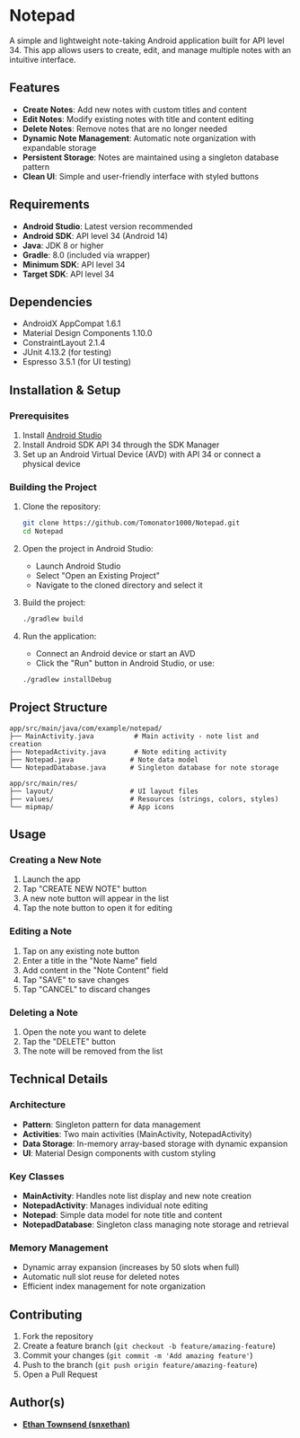 # Notepad

A simple and lightweight note-taking Android application built for API level 34. This app allows users to create, edit, and manage multiple notes with an intuitive interface.

## Features

- **Create Notes**: Add new notes with custom titles and content
- **Edit Notes**: Modify existing notes with title and content editing
- **Delete Notes**: Remove notes that are no longer needed
- **Dynamic Note Management**: Automatic note organization with expandable storage
- **Persistent Storage**: Notes are maintained using a singleton database pattern
- **Clean UI**: Simple and user-friendly interface with styled buttons

## Requirements

- **Android Studio**: Latest version recommended
- **Android SDK**: API level 34 (Android 14)
- **Java**: JDK 8 or higher
- **Gradle**: 8.0 (included via wrapper)
- **Minimum SDK**: API level 34
- **Target SDK**: API level 34

## Dependencies

- AndroidX AppCompat 1.6.1
- Material Design Components 1.10.0
- ConstraintLayout 2.1.4
- JUnit 4.13.2 (for testing)
- Espresso 3.5.1 (for UI testing)

## Installation & Setup

### Prerequisites
1. Install [Android Studio](https://developer.android.com/studio)
2. Install Android SDK API 34 through the SDK Manager
3. Set up an Android Virtual Device (AVD) with API 34 or connect a physical device

### Building the Project
1. Clone the repository:
   ```bash
   git clone https://github.com/Tomonator1000/Notepad.git
   cd Notepad
   ```

2. Open the project in Android Studio:
   - Launch Android Studio
   - Select "Open an Existing Project"
   - Navigate to the cloned directory and select it

3. Build the project:
   ```bash
   ./gradlew build
   ```

4. Run the application:
   - Connect an Android device or start an AVD
   - Click the "Run" button in Android Studio, or use:
   ```bash
   ./gradlew installDebug
   ```

## Project Structure

```
app/src/main/java/com/example/notepad/
├── MainActivity.java          # Main activity - note list and creation
├── NotepadActivity.java       # Note editing activity
├── Notepad.java              # Note data model
└── NotepadDatabase.java      # Singleton database for note storage

app/src/main/res/
├── layout/                   # UI layout files
├── values/                   # Resources (strings, colors, styles)
└── mipmap/                   # App icons
```

## Usage

### Creating a New Note
1. Launch the app
2. Tap "CREATE NEW NOTE" button
3. A new note button will appear in the list
4. Tap the note button to open it for editing

### Editing a Note
1. Tap on any existing note button
2. Enter a title in the "Note Name" field
3. Add content in the "Note Content" field
4. Tap "SAVE" to save changes
5. Tap "CANCEL" to discard changes

### Deleting a Note
1. Open the note you want to delete
2. Tap the "DELETE" button
3. The note will be removed from the list

## Technical Details

### Architecture
- **Pattern**: Singleton pattern for data management
- **Activities**: Two main activities (MainActivity, NotepadActivity)
- **Data Storage**: In-memory array-based storage with dynamic expansion
- **UI**: Material Design components with custom styling

### Key Classes
- **MainActivity**: Handles note list display and new note creation
- **NotepadActivity**: Manages individual note editing
- **Notepad**: Simple data model for note title and content
- **NotepadDatabase**: Singleton class managing note storage and retrieval

### Memory Management
- Dynamic array expansion (increases by 50 slots when full)
- Automatic null slot reuse for deleted notes
- Efficient index management for note organization

## Contributing

1. Fork the repository
2. Create a feature branch (`git checkout -b feature/amazing-feature`)
3. Commit your changes (`git commit -m 'Add amazing feature'`)
4. Push to the branch (`git push origin feature/amazing-feature`)
5. Open a Pull Request

## Author(s)

- [**Ethan Townsend (snxethan)**](www.ethantownsend.dev)
